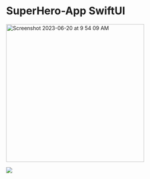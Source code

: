 # SuperHero-App SwiftUI

<img width="372" alt="Screenshot 2023-06-20 at 9 54 09 AM" src="https://github.com/ahmedhlulu/SuperHero-App/assets/100189769/5fb0a0ce-832b-423b-a06b-0196cb37ad39">

![](superheroapp1.gif)
